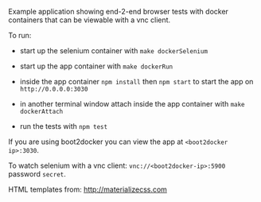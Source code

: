 Example application showing end-2-end browser tests with docker containers that can be viewable with a vnc client.

To run:

- start up the selenium container with `make dockerSelenium`
- start up the app container with `make dockerRun`
- inside the app container `npm install` then `npm start` to start the app on `http://0.0.0.0:3030` 

- in another terminal window attach inside the app container with `make dockerAttach`
- run the tests with `npm test`

If you are using boot2docker you can view the app at `<boot2docker ip>:3030`.

To watch selenium with a vnc client: `vnc://<boot2docker-ip>:5900` password `secret`.

HTML templates from: http://materializecss.com
